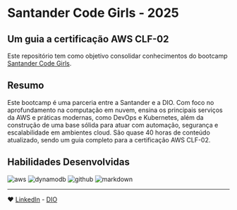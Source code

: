 # Santander Code Girls - 2025
## Um guia a certificação AWS CLF-02

Este repositório tem como objetivo consolidar conhecimentos do bootcamp [Santander Code Girls](https://web.dio.me/track/santander-code-girls-2025).

## Resumo

Este bootcamp é uma parceria entre a Santander e a DIO. Com foco no aprofundamento na computação em nuvem, ensina os principais serviços da AWS e práticas modernas, como DevOps e Kubernetes, além da construção de uma base sólida para atuar com automação, segurança e escalabilidade em ambientes cloud. São quase 40 horas de conteúdo atualizado, sendo um guia completo para a certificação AWS CLF-02.

## Habilidades Desenvolvidas
![aws](https://img.shields.io/badge/Amazon_Web_Services-FF9900?style=for-the-badge&logo=amazonwebservices&logoColor=white)
![dynamodb](https://img.shields.io/badge/Amazon%20DynamoDB-4053D6?style=for-the-badge&logo=Amazon%20DynamoDB&logoColor=white)
![github](https://img.shields.io/badge/GitHub-100000?style=for-the-badge&logo=github&logoColor=white)
![markdown](https://img.shields.io/badge/Markdown-000000?style=for-the-badge&logo=markdown&logoColor=white)

---

❤ [LinkedIn](https://www.linkedin.com/in/katherine-m-a2786a200/) - [DIO](https://web.dio.me/users/hanakathy)
